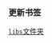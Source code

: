 <!-- 
### Fork

[uuid](https://github.com/netnr/uuid) 中的`dist`分支 | [Fork日期](https://github.com/netnr/uuid/commit/bce83c3d87982202129f0bb6b489637e885cbff6) 

### 搜寻

```
{markName:"netnr",markResp:"uuid"
```

替换

```
{markName:"用户名",markResp:"仓库名"
```
 -->



<!-- 非必要（加载不出或搜索功能不可用）不重新Fork -->



### 更新书签

[`libs`文件夹](/libs)
